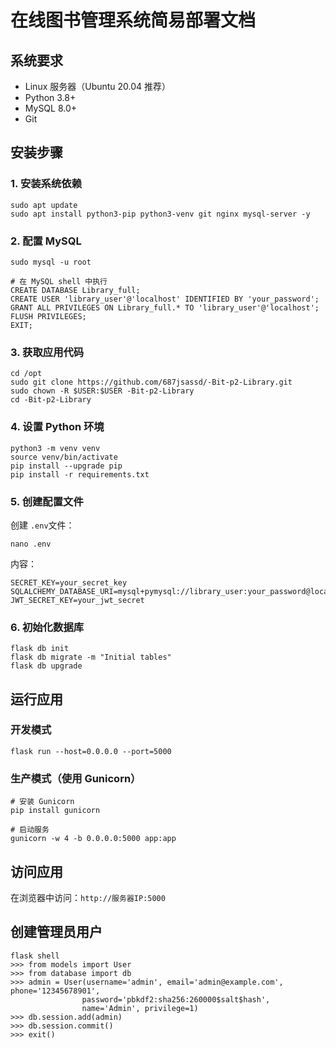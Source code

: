 # 在线图书管理系统简易部署文档

## 系统要求

- Linux 服务器（Ubuntu 20.04 推荐）
- Python 3.8+
- MySQL 8.0+
- Git

## 安装步骤

### 1. 安装系统依赖

```
sudo apt update
sudo apt install python3-pip python3-venv git nginx mysql-server -y
```

### 2. 配置 MySQL

```
sudo mysql -u root

# 在 MySQL shell 中执行
CREATE DATABASE Library_full;
CREATE USER 'library_user'@'localhost' IDENTIFIED BY 'your_password';
GRANT ALL PRIVILEGES ON Library_full.* TO 'library_user'@'localhost';
FLUSH PRIVILEGES;
EXIT;
```

### 3. 获取应用代码

```
cd /opt
sudo git clone https://github.com/687jsassd/-Bit-p2-Library.git
sudo chown -R $USER:$USER -Bit-p2-Library
cd -Bit-p2-Library
```

### 4. 设置 Python 环境

```
python3 -m venv venv
source venv/bin/activate
pip install --upgrade pip
pip install -r requirements.txt
```

### 5. 创建配置文件

创建 `.env`文件：

```
nano .env
```

内容：

```
SECRET_KEY=your_secret_key
SQLALCHEMY_DATABASE_URI=mysql+pymysql://library_user:your_password@localhost/Library_full
JWT_SECRET_KEY=your_jwt_secret
```

### 6. 初始化数据库

```
flask db init
flask db migrate -m "Initial tables"
flask db upgrade
```

## 运行应用

### 开发模式

```
flask run --host=0.0.0.0 --port=5000
```

### 生产模式（使用 Gunicorn）

```
# 安装 Gunicorn
pip install gunicorn

# 启动服务
gunicorn -w 4 -b 0.0.0.0:5000 app:app
```

## 访问应用

在浏览器中访问：`http://服务器IP:5000`

## 创建管理员用户

```
flask shell
>>> from models import User
>>> from database import db
>>> admin = User(username='admin', email='admin@example.com', phone='12345678901', 
                password='pbkdf2:sha256:260000$salt$hash', 
                name='Admin', privilege=1)
>>> db.session.add(admin)
>>> db.session.commit()
>>> exit()
```